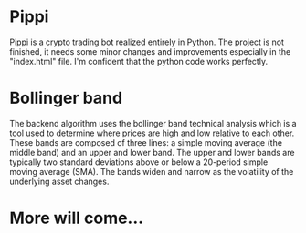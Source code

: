 # Pippi
Pippi is a crypto trading bot realized entirely in Python. The project is not finished, it needs some minor changes and improvements especially in the "index.html" file.
I'm confident that the python code works perfectly.

# Bollinger band
The backend algorithm uses the bollinger band technical analysis which is a tool used to determine where prices are high and low relative to each other. These bands are composed of three lines: a simple moving average (the middle band) and an upper and lower band. The upper and lower bands are typically two standard deviations above or below a 20-period simple moving average (SMA). The bands widen and narrow as the volatility of the underlying asset changes.

# More will come...
